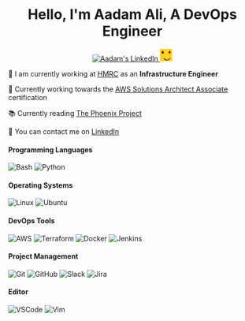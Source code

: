 <h1 align="center">Hello, I'm Aadam Ali, A DevOps Engineer</h1>

<div align="center">
    <a href="https://www.linkedin.com/in/aadam-ali">
      <img src="https://www.vectorlogo.zone/logos/linkedin/linkedin-icon.svg" alt="Aadam's LinkedIn" title="Aadam's LinkedIn" width="25" height="25">
    </a>
    <a href="https://aadamali.net">
      <img src="./assets/smiley.png" alt="Aadam's Website" title="Aadam's Website" width="25" height="25">
    </a>
</div>

🏢 I am currently working at [HMRC](https://www.gov.uk/government/organisations/hm-revenue-customs) as an **Infrastructure Engineer**

📑 Currently working towards the [AWS Solutions Architect Associate](https://github.com/Aadam-Ali/notes/tree/main/aws-saa-c03) certification

📚️ Currently reading [The Phoenix Project](https://www.amazon.co.uk/Phoenix-Project-DevOps-Helping-Business/dp/0988262592)

📧 You can contact me on [LinkedIn](https://www.linkedin.com/in/aadam-ali)

#### Programming Languages

<div align="left">
    <img src="https://raw.githubusercontent.com/yurijserrano/Github-Profile-Readme-Logos/f994c418a134b58c4aec11152f6a4a33fa89da26/programming%20languages/bash.svg" alt="Bash" title="Bash" height="40" width="40"></img>
    <img src="https://raw.githubusercontent.com/yurijserrano/Github-Profile-Readme-Logos/f994c418a134b58c4aec11152f6a4a33fa89da26/programming%20languages/python.svg" alt="Python" title="Python" height="40" width="40"></img>
</div>

#### Operating Systems

<div align="left">
    <img src="https://camo.githubusercontent.com/f8863581007c966af689a3b607d9eb36ce022285431cf3d322f06fb69c38d316/68747470733a2f2f6272616e646c6f676f732e6e65742f77702d636f6e74656e742f75706c6f6164732f323032302f30332f4c696e75782d6c6f676f2e706e67" alt="Linux" title="Linux" height="40" width="40"></img>
    <img src="https://camo.githubusercontent.com/f903efdd3558d099c54fafbce2aff0ccfa5a2a08d325fdd5884822ea4c270f60/68747470733a2f2f7777772e766563746f726c6f676f2e7a6f6e652f6c6f676f732f7562756e74752f7562756e74752d69636f6e2e737667" alt="Ubuntu" title="Ubuntu" height="40" width="40"></img>
</div>

#### DevOps Tools

<div align="left">
    <img src="https://raw.githubusercontent.com/yurijserrano/Github-Profile-Readme-Logos/f994c418a134b58c4aec11152f6a4a33fa89da26/cloud/amazon.svg" alt="AWS" title="AWS" height="40" width="40"></img>
    <img src="https://raw.githubusercontent.com/yurijserrano/Github-Profile-Readme-Logos/master/cloud/terraform.png" alt="Terraform" title="Terraform" height="40" width="40"></img>
    <img src="https://raw.githubusercontent.com/yurijserrano/Github-Profile-Readme-Logos/f994c418a134b58c4aec11152f6a4a33fa89da26/cloud/docker.svg" alt="Docker" title="Docker" height="40" width="40"></img>
    <img src="https://www.vectorlogo.zone/logos/jenkins/jenkins-icon.svg" alt="Jenkins" title="Jenkins" height="40" width="40"></img>
</div>

#### Project Management

<div align="left">
    <img src="https://www.vectorlogo.zone/logos/git-scm/git-scm-icon.svg" alt="Git" title="Git" height="40" width="40"></img>
    <img src="https://raw.githubusercontent.com/yurijserrano/Github-Profile-Readme-Logos/f994c418a134b58c4aec11152f6a4a33fa89da26/cloud/github.svg" alt="GitHub" title="GitHub" height="40" width="40"></img>
    <img src="https://www.vectorlogo.zone/logos/slack/slack-icon.svg" alt="Slack" title="Slack" height="40" width="40"></img>
    <img src="https://www.vectorlogo.zone/logos/atlassian_jira/atlassian_jira-icon.svg" alt="Jira" title="Jira" height="40" width="40"></img>
</div>

#### Editor

<div align="left">
    <img src="https://raw.githubusercontent.com/yurijserrano/Github-Profile-Readme-Logos/f994c418a134b58c4aec11152f6a4a33fa89da26/text%20editors/vscode.svg" alt="VSCode" title="VSCode" height="40" width="40"></img>
    <img src="https://www.vectorlogo.zone/logos/vim/vim-icon.svg" alt="Vim" title="Vim" height="40" width="40"></img>
</div>

